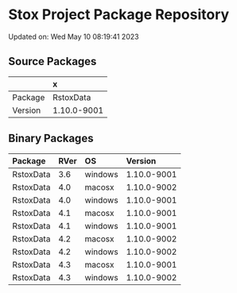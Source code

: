 # Stox Project Package Repository


Updated on: Wed May 10 08:19:41 2023
## Source Packages

|        |x           |
|:-------|:-----------|
|Package |RstoxData   |
|Version |1.10.0-9001 |

## Binary Packages

|Package   |RVer |OS      |Version     |
|:---------|:----|:-------|:-----------|
|RstoxData |3.6  |windows |1.10.0-9001 |
|RstoxData |4.0  |macosx  |1.10.0-9002 |
|RstoxData |4.0  |windows |1.10.0-9001 |
|RstoxData |4.1  |macosx  |1.10.0-9001 |
|RstoxData |4.1  |windows |1.10.0-9001 |
|RstoxData |4.2  |macosx  |1.10.0-9002 |
|RstoxData |4.2  |windows |1.10.0-9002 |
|RstoxData |4.3  |macosx  |1.10.0-9001 |
|RstoxData |4.3  |windows |1.10.0-9002 |
